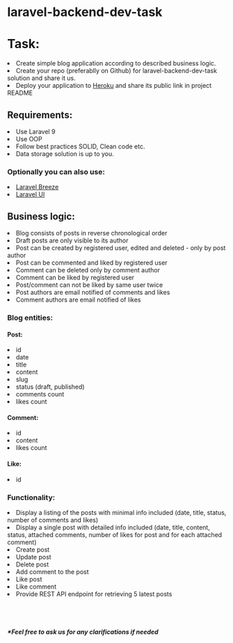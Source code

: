 # laravel-backend-dev-task

<h1>Task:</h1>

<li>Create simple blog application according to described business logic.</li>
<li>Create your repo (preferablly on Github) for laravel-backend-dev-task solution and share it us.</li>
<li>Deploy your application to <a href="https://www.heroku.com">Heroku</a> and share its public link in project README</li>

<h2>Requirements:</h2>
<li>Use Laravel 9</li>
<li>Use OOP</li>
<li>Follow best practices SOLID, Clean code etc.</li>
<li>Data storage solution is up to you.</li>

<h3>Optionally you can also use:</h3>
<li><a href="https://github.com/laravel/breeze">Laravel Breeze</a></li>
<li><a href="https://github.com/laravel/ui">Laravel UI</a></li>

<h2>Business logic:</h2>

<li>Blog consists of posts in reverse chronological order</li>
<li>Draft posts are only visible to its author</li>
<li>Post can be created by registered user, edited and deleted - only by post author</li>
<li>Post can be commented and liked by registered user</li>
<li>Comment can be deleted only by comment author</li>
<li>Comment can be liked by registered user</li>
<li>Post/comment can not be liked by same user twice</li>
<li>Post authors are email notified of comments and likes</li>
<li>Comment authors are email notified of likes</li>

<h3>Blog entities:</h3>

<h4>Post:</h4>
<li>id</li>
<li>date</li>
<li>title</li>
<li>content</li>
<li>slug</li>
<li>status (draft, published)</li>
<li>comments count</li>
<li>likes count</li>

<h4>Comment:</h4>
<li>id</li>
<li>content</li>
<li>likes count</li>

<h4>Like:</h4>
<li>id</li>

<h3>Functionality:</h3>
<li>Display a listing of the posts with minimal info included (date, title, status, number of comments and likes)</li>
<li>Display a single post with detailed info included (date, title, content, status, attached comments, number of likes for post and for each attached comment)</li>
<li>Create post</li>
<li>Update post</li>
<li>Delete post</li>
<li>Add comment to the post</li>
<li>Like post</li>
<li>Like comment</li>
<li>Provide REST API endpoint for retrieving 5 latest posts</li>

<br>
<br>
<br>
<h5>*Feel free to ask us for any clarifications if needed</h5>